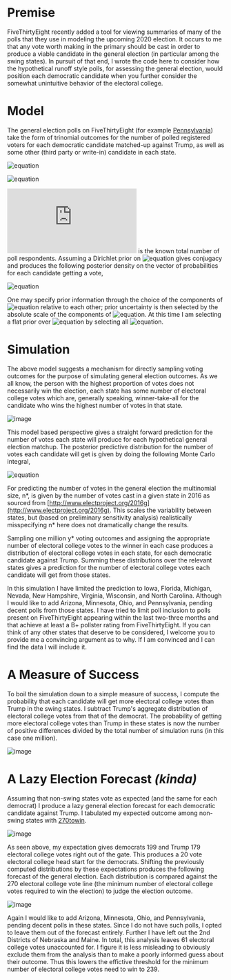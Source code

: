 # Premise

FiveThirtyEight recently added a tool for viewing summaries of many of the 
polls that they use in modeling the upcoming 2020 election. It occurs to me 
that any vote worth making in the primary should be cast in order to produce a 
viable candidate in the general election (in particular among the swing states). 
In pursuit of that end, I wrote the code here to consider how the hypothetical 
runoff style polls, for assessing the general election, would position 
each democratic candidate when you further consider the somewhat 
unintuitive behavior of the electoral college.  

# Model

The general election polls on FiveThirtyEight (for example 
[Pennsylvania](https://projects.fivethirtyeight.com/polls/president-general/pennsylvania/)) 
take the form of trinomial outcomes for the number of polled registered voters 
for each democratic candidate matched-up against Trump, as well as some other 
(third party or write-in) candidate in each state.

![equation](https://latex.codecogs.com/gif.latex?\bm{y}&space;=&space;[Democrat,&space;Trump,&space;Other])

![equation](https://latex.codecogs.com/gif.latex?\bm{y}|n,\bm{p}&space;\sim&space;Multinomial(n,&space;\bm{p}))

![equation](https://latex.codecogs.com/gif.latex?n) is the known total number 
of poll respondents.  Assuming a Dirichlet prior on 
![equation](https://latex.codecogs.com/gif.latex?\bm{p}) gives conjugacy and 
produces the following posterior density on the vector of probabilities for 
each candidate getting a vote,

![equation](https://latex.codecogs.com/gif.latex?\bm{p}|\bm{y}&space;\sim&space;Dir(\bm{y}+\bm{\alpha}).)

One may specify prior information through the choice of the components of 
![equation](https://latex.codecogs.com/gif.latex?\bm{\alpha}) 
relative to each other; prior uncertainty is then selected by the 
absolute scale of the components of ![equation](https://latex.codecogs.com/gif.latex?\bm{\alpha}). 
At this time I am selecting a flat prior over ![equation](https://latex.codecogs.com/gif.latex?\bm{p}) by 
selecting all ![equation](https://latex.codecogs.com/gif.latex?\bm{\alpha}=1).

# Simulation

The above model suggests a mechanism for directly sampling voting outcomes for the 
purpose of simulating general election outcomes. As we all know, the person 
with the highest proportion of votes does not necessarily win the 
election, each state has some number of electoral college votes which are, 
generally speaking, winner-take-all for the candidate who wins the highest 
number of votes in that state.  

![image](https://upload.wikimedia.org/wikipedia/commons/4/49/ElectoralCollege2020.svg)

This model based perspective gives a straight forward prediction for the 
number of votes each state will produce for each hypothetical general election matchup.
The posterior predictive distribution for the number of votes each candidate will get 
is given by doing the following Monte Carlo integral,

![equation](https://latex.codecogs.com/gif.latex?p(y^*|y)=\int&space;Multinomial(y^*|n^*,\bm{p})Dir(\bm{p}|\bm{y}&plus;\bm{\alpha})d\bm{p}.)

For predicting the number of votes in the general election the multinomial 
size, n*, is given by the number of votes cast in a given state in 2016 
as sourced from [http://www.electproject.org/2016g](http://www.electproject.org/2016g). 
This scales the variability between states, but (based on preliminary 
sensitivity analysis) realistically misspecifying n* here does not dramatically 
change the results.

Sampling one million y* voting outcomes and assigning the appropriate number 
of electoral college votes to the winner in each case produces a distribution 
of electoral college votes in each state, for each democratic candidate 
against Trump. Summing these distributions over the relevant states gives a 
prediction for the number of electoral college votes each candidate will get 
from those states.  

In this simulation I have limited the prediction to Iowa, Florida, Michigan, 
Nevada, New Hampshire, Virginia, Wisconsin, and North Carolina. Although I 
would like to add Arizona, Minnesota, Ohio, and Pennsylvania, pending decent polls 
from those states. I have tried to limit poll inclusion to polls present 
on FiveThirtyEight appearing within the last two-three months and that achieve 
at least a B+ pollster rating from FiveThirtyEight. If you can think of any 
other states that deserve to be considered, I welcome you to provide me a 
convincing argument as to why. If I am convinced and I can find the data I 
will include it.  

# A Measure of Success

To boil the simulation down to a simple measure of success, I compute 
the probability that each candidate will get more electoral college votes than 
Trump in the swing states. I subtract Trump's aggregate distribution of 
electoral college votes from that of the democrat. The probability of getting 
more electoral college votes than Trump in these states is now the number 
of positive differences divided by the total number of simulation runs (in 
this case one million).

![image](https://raw.github.com/gasduster99/primaryConcerns/master/02082020/swingVotes.jpg)

# A Lazy Election Forecast *(kinda)*

Assuming that non-swing states vote as expected (and the same for each democrat) 
I produce a lazy general election forecast for each democratic candidate 
against Trump. I tabulated my expected outcome among non-swing states with [270towin](https://www.270towin.com/maps/8xlYX).  

![image](https://www.270towin.com/maps/63XyE.png)

As seen above, my expectation gives democrats 199 and Trump 179 electoral 
college votes right out of the gate. This produces a 20 vote electoral college 
head start for the democrats. Shifting the previously computed distributions 
by these expectations produces the following forecast of the general election. 
Each distribution is compared against the 270 electoral college vote line (the 
minimum number of electoral college votes required to win the election) to 
judge the election outcome.  

![image](https://raw.github.com/gasduster99/primaryConcerns/master/02082020/collegeVotes.jpg)

Again I would like to add Arizona, Minnesota, Ohio, and Pennsylvania, pending decent 
polls in these states. Since I do not have such polls, I opted to leave them out
of the forecast entirely. Further I have left out the 2nd Districts of Nebraska and 
Maine. In total, this analysis leaves 61 electoral college votes unaccounted for. I 
figure it is less misleading to obviously exclude them from the analysis than to make 
a poorly informed guess about their outcome. Thus this lowers the effictive threshold 
for the minimum number of electoral college votes need to win to 239. 




